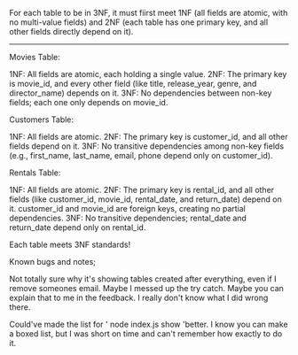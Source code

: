 For each table to be in 3NF, it must fiirst meet 1NF (all fields are atomic, with no multi-value fields) and 2NF (each table has one primary key, and all other fields directly depend on it).

---

Movies Table:

1NF: All fields are atomic, each holding a single value.
2NF: The primary key is movie_id, and every other field (like title, release_year, genre, and director_name) depends on it.
3NF: No dependencies between non-key fields; each one only depends on movie_id.

Customers Table:

1NF: All fields are atomic.
2NF: The primary key is customer_id, and all other fields depend on it.
3NF: No transitive dependencies among non-key fields (e.g., first_name, last_name, email, phone depend only on customer_id).

Rentals Table:

1NF: All fields are atomic.
2NF: The primary key is rental_id, and all other fields (like customer_id, movie_id, rental_date, and return_date) depend on it. customer_id and movie_id are foreign keys, creating no partial dependencies.
3NF: No transitive dependencies; rental_date and return_date depend only on rental_id.

Each table meets 3NF standards!

Known bugs and notes;

Not totally sure why it's showing tables created after everything, even if I remove someones email. Maybe I messed up the try catch. Maybe you can explain that to me in the feedback. I really don't know what I did wrong there.

Could've made the list for ' node index.js show 'better. I know you can make a boxed list, but I was short on time and can't remember how exactly to do it.
